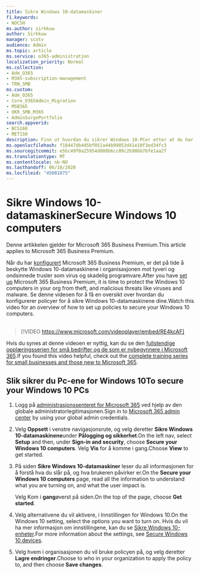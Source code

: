 ```yaml
---
title: Sikre Windows 10-datamaskiner
f1.keywords:
- NOCSH
ms.author: sirkkuw
author: Sirkkuw
manager: scotv
audience: Admin
ms.topic: article
ms.service: o365-administration
localization_priority: Normal
ms.collection:
- Adm_O365
- M365-subscription-management
- TRN_SMB
ms.custom:
- Adm_O365
- Core_O365Admin_Migration
- MSB365
- OKR_SMB_M365
- AdminSurgePortfolio
search.appverid:
- BCS160
- MET150
description: Finn ut hvordan du sikrer Windows 10-PCer etter at du har konfigurert Microsoft 365 Business Premium.
ms.openlocfilehash: f18447db445bf051a44b99053d41e10f3ed34fc3
ms.sourcegitcommit: e5bc49f0a25954d008b6cc09c2b98bb7bfe1aa2f
ms.translationtype: MT
ms.contentlocale: nb-NO
ms.lasthandoff: 06/18/2020
ms.locfileid: "45081875"
---
```

# <a name="secure-windows-10-computers"></a><span data-ttu-id="4fa44-103">Sikre Windows 10-datamaskiner</span><span class="sxs-lookup"><span data-stu-id="4fa44-103">Secure Windows 10 computers</span></span>

<span data-ttu-id="4fa44-104">Denne artikkelen gjelder for Microsoft 365 Business Premium.</span><span class="sxs-lookup"><span data-stu-id="4fa44-104">This article applies to Microsoft 365 Business Premium.</span></span>

<span data-ttu-id="4fa44-105">Når du har [konfigurert](set-up.md) Microsoft 365 Business Premium, er det på tide å beskytte Windows 10-datamaskinene i organisasjonen mot tyveri og ondsinnede trusler som virus og skadelig programvare.</span><span class="sxs-lookup"><span data-stu-id="4fa44-105">After you have [set up](set-up.md) Microsoft 365 Business Premium, it is time to protect the Windows 10 computers in your org from theft, and malicious threats like viruses and malware.</span></span>
<span data-ttu-id="4fa44-106">Se denne videoen for å få en oversikt over hvordan du konfigurerer policyer for å sikre Windows 10-datamaskinene dine.</span><span class="sxs-lookup"><span data-stu-id="4fa44-106">Watch this video for an overview of how to set up policies to secure your Windows 10 computers.</span></span><br><br>

> [!VIDEO https://www.microsoft.com/videoplayer/embed/RE4kcAF] 

<span data-ttu-id="4fa44-107">Hvis du synes at denne videoen er nyttig, kan du se den [fullstendige opplæringsserien for små bedrifter og de som er nybegynnere i Microsoft 365](https://support.microsoft.com/office/6ab4bbcd-79cf-4000-a0bd-d42ce4d12816).</span><span class="sxs-lookup"><span data-stu-id="4fa44-107">If you found this video helpful, check out the [complete training series for small businesses and those new to Microsoft 365](https://support.microsoft.com/office/6ab4bbcd-79cf-4000-a0bd-d42ce4d12816).</span></span>

## <a name="to-secure-your-windows-10-pcs"></a><span data-ttu-id="4fa44-108">Slik sikrer du Pc-ene for Windows 10</span><span class="sxs-lookup"><span data-stu-id="4fa44-108">To secure your Windows 10 PCs</span></span>

1. <span data-ttu-id="4fa44-109">Logg på [administrasjonssenteret for Microsoft 365](https://admin.microsoft.com) ved hjelp av den globale administratorlegitimasjonen.</span><span class="sxs-lookup"><span data-stu-id="4fa44-109">Sign in to [Microsoft 365 admin center](https://admin.microsoft.com) by using your global admin credentials.</span></span> 
2. <span data-ttu-id="4fa44-110">Velg **Oppsett** i venstre navigasjonsrute, og velg deretter **Sikre Windows 10-datamaskinene**under **Pålogging og sikkerhet**.</span><span class="sxs-lookup"><span data-stu-id="4fa44-110">On the left nav, select **Setup** and then, under **Sign-in and security**, choose **Secure your Windows 10 computers**.</span></span> <span data-ttu-id="4fa44-111">Velg **Vis** for å komme i gang.</span><span class="sxs-lookup"><span data-stu-id="4fa44-111">Choose **View** to get started.</span></span>
3. <span data-ttu-id="4fa44-112">På siden **Sikre Windows 10-datamaskiner** leser du all informasjonen for å forstå hva du slår på, og hva brukeren påvirker er.</span><span class="sxs-lookup"><span data-stu-id="4fa44-112">On the **Secure your Windows 10 computers** page, read all the information to understand what you are turning on, and what the user impact is.</span></span>

    <span data-ttu-id="4fa44-113">Velg Kom i **gang**øverst på siden.</span><span class="sxs-lookup"><span data-stu-id="4fa44-113">On the top of the page, choose **Get started**.</span></span>

4. <span data-ttu-id="4fa44-114">Velg alternativene du vil aktivere, i Innstillingen for Windows 10.</span><span class="sxs-lookup"><span data-stu-id="4fa44-114">On the Windows 10 setting, select the options you want to turn on.</span></span> <span data-ttu-id="4fa44-115">Hvis du vil ha mer informasjon om innstillingene, kan du se [Sikre Windows 10-enheter](secure-windows-10-devices.md).</span><span class="sxs-lookup"><span data-stu-id="4fa44-115">For more information about the settings, see [Secure Windows 10 devices](secure-windows-10-devices.md).</span></span> 
5. <span data-ttu-id="4fa44-116">Velg hvem i organisasjonen du vil bruke policyen på, og velg deretter **Lagre endringer**.</span><span class="sxs-lookup"><span data-stu-id="4fa44-116">Choose to who in your organization to apply the policy to, and then choose **Save changes**.</span></span>

